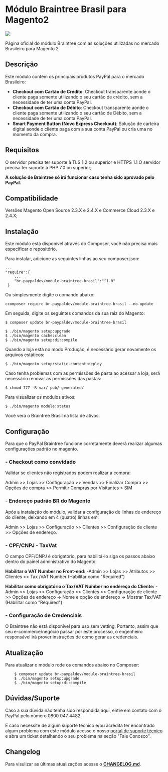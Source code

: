 # Módulo Braintree Brasil para Magento2
![](https://raw.githubusercontent.com/wiki/paypal/PayPal-PHP-SDK/images/homepage.jpg)

Página oficial do módulo Braintree com as soluções utilizadas no mercado Brasileiro para Magento 2.

## Descrição

Este módulo contém os principais produtos PayPal para o mercado Brasileiro:
- **Checkout com Cartão de Crédito**: Checkout transparente aonde o cliente paga somente utilizando o seu cartão de crédito, sem a necessidade de ter uma conta PayPal.
- **Checkout com Cartão de Débito**: Checkout transparente aonde o cliente paga somente utilizando o seu cartão de Débito, sem a necessidade de ter uma conta PayPal.
- **Smart Payment Button (Novo Express Checkout)**: Solução de carteira digital aonde o cliente paga com a sua conta PayPal ou cria uma no momento da compra.

## Requisitos

O servidor precisa ter suporte à TLS 1.2 ou superior e HTTPS 1.1 
O servidor precisa ter suporte à PHP 7.0 ou superior;

**A solução de Braintree só irá funcionar caso tenha sido aprovado pelo PayPal.**

## Compatibilidade

Versões Magento Open Source 2.3.X e 2.4.X e Commerce Cloud 2.3.X e 2.4.X;

## Instalação

Este módulo está disponível através do Composer, você não precisa mais especificar o repositório.

Para instalar, adicione as seguintes linhas ao seu composer.json:

```
...
"require":{
    ...
    "br-paypaldev/module-braintree-brasil":"^1.0"
 }
```
Ou simplesmente digite  o comando abaixo:
```
ccomposer require br-paypaldev/module-braintree-brasil --no-update

```

Em seguida, digite os seguintes comandos da sua raiz do Magento:

```
$ composer update br-paypaldev/module-braintree-brasil

$ ./bin/magento setup:upgrade
$ ./bin/magento cache:clean
$ ./bin/magento setup:di:compile
```

Quando a loja está no modo Produção, é necessário gerar novamente os arquivos estáticos:

```
$ ./bin/magento setup:static-content:deploy
```

Caso tenha problemas com as permissões de pasta ao acessar a loja, será necessário renovar as permissões das pastas:

```
$ chmod 777 -R var/ pub/ generated/
```

Para visualizar os modulos ativos:
```
$ ./bin/magento module:status
```
Você verá o Braintree Brasil na lista de ativos.

## Configuração

Para que o PayPal Braintree funcione corretamente deverá realizar algumas configurações padrão no magento.

### - Checkout como convidado

Validar se clientes não registrados podem realizar a compra:

Admin >> Lojas >> Configuração >> Vendas >> Finalizar Compra >> Opções de compra >> Permitir Compras por Visitantes > SIM

### - Endereço padrão BR do Magento

Após a instalação do módulo, validar a configuração de linhas de endereço do cliente, deixando em 4 (quatro) linhas em:

 Admin >> Lojas >> Configuração >> Clientes >> Configuração de cliente >> Opções de endereço.


### - CPF/CNPJ - TaxVat
O campo CPF/CNPJ é obrigatório, para habilitá-lo siga os passos abaixo dentro do painel administrativo do Magento:

**Habilitar o VAT Number no Front-end:**
-Admin >> Lojas >> Atributos >> Clientes >> Tax /VAT Number (Habilitar como "Required")

**Habilitar como obrigatório o Tax/VAT Number no endereço do Cliente:**
-Admin >> Lojas >> Configuração >> Clientes >> Configuração de cliente >> Opções de endereço -> Nome e opção de endereço -> Mostrar Tax/VAT (Habilitar como "Required")


### - Configuração de Credenciais

O Braintree não está disponível para uso sem vetting. Portanto, assim que seu e-commerce/negócio passar por este processo, o engenheiro responsável irá prover instruções de como gerar as credenciais.

## Atualização

Para atualizar o módulo rode os comandos abaixo no Composer:

```
    $ composer update br-paypaldev/module-braintree-brasil
    $ ./bin/magento setup:upgrade
    $ ./bin/magento setup:di:compile
```

## Dúvidas/Suporte

Caso a sua dúvida não tenha sido respondida aqui, entre em contato com o PayPal pelo número 0800 047 4482.

E caso necessite de algum suporte técnico e/ou acredita ter encontrado algum problema com este módulo acesse o nosso [portal de suporte técnico](https://www.paypal-support.com/s/?language=pt_BR) e abra um ticket detalhando o seu problema na seção "Fale Conosco".

## Changelog

Para visulizar as últimas atualizações acesse o [**CHANGELOG.md**](CHANGELOG.md).
